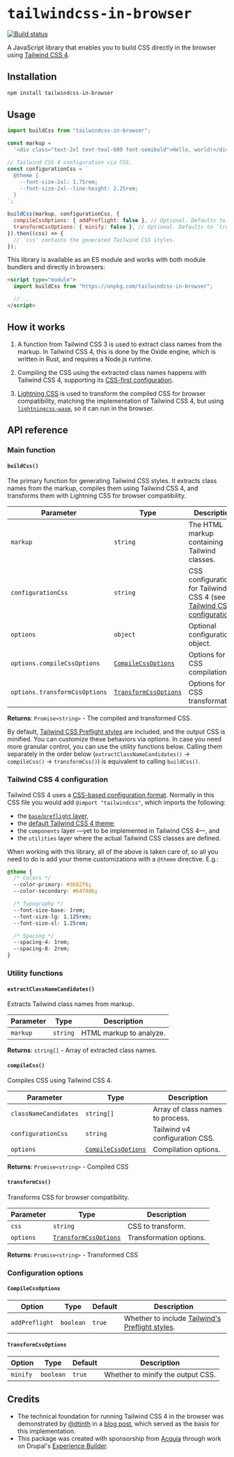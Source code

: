 <h1><code style="font-weight: bold; font-size: 2rem;">tailwindcss-in-browser</code></h1>
<p>
  <a href="https://github.com/balintbrews/tailwindcss-in-browser/actions">
    <img src="https://github.com/balintbrews/tailwindcss-in-browser/actions/workflows/tests.yml/badge.svg" alt="Build status">
  </a>
</p>

A JavaScript library that enables you to build CSS directly in the browser using
[Tailwind CSS 4](https://tailwindcss.com/blog/tailwindcss-v4-alpha).

## Installation

```bash
npm install tailwindcss-in-browser
```

## Usage

```javascript
import buildCss from "tailwindcss-in-browser";

const markup =
  '<div class="text-2xl text-teal-600 font-semibold">Hello, world!</div>';

// Tailwind CSS 4 configuration via CSS.
const configurationCss = `
  @theme {
    --font-size-2xl: 1.75rem;
    --font-size-2xl--line-height: 2.25rem;
  }
`;

buildCss(markup, configurationCss, {
  compileCssOptions: { addPreflight: false }, // Optional. Defaults to `true`.
  transformCssOptions: { minify: false }, // Optional. Defaults to `true`.
}).then((css) => {
  // `css` contains the generated Tailwind CSS styles.
});
```

This library is available as an ES module and works with both module bundlers
and directly in browsers:

```html
<script type="module">
  import buildCss from "https://unpkg.com/tailwindcss-in-browser";

  // ...
</script>
```

## How it works

1. A function from Tailwind CSS 3 is used to extract class names from the
   markup. In Tailwind CSS 4, this is done by the Oxide engine, which is written
   in Rust, and requires a Node.js runtime.

2. Compiling the CSS using the extracted class names happens with Tailwind CSS
   4, supporting its
   [CSS-first configuration](https://tailwindcss.com/blog/tailwindcss-v4-alpha#css-first-configuration).

3. [Lightning CSS](https://lightningcss.dev) is used to transform the compiled
   CSS for browser compatibility, matching the implementation of Tailwind CSS 4,
   but using
   [`lightningcss-wasm`](https://www.npmjs.com/package/lightningcss-wasm), so it
   can run in the browser.

## API reference

### Main function

#### `buildCss()`

The primary function for generating Tailwind CSS styles. It extracts class names
from the markup, compiles them using Tailwind CSS 4, and transforms them with
Lightning CSS for browser compatibility.

| Parameter                     | Type                                          | Description                                                                                               |
| ----------------------------- | --------------------------------------------- | --------------------------------------------------------------------------------------------------------- |
| `markup`                      | `string`                                      | The HTML markup containing Tailwind classes.                                                              |
| `configurationCss`            | `string`                                      | CSS configuration for Tailwind CSS 4 (see [Tailwind CSS 4 configuration](#tailwind-css-4-configuration)). |
| `options`                     | `object`                                      | Optional configuration object.                                                                            |
| `options.compileCssOptions`   | [`CompileCssOptions`](#compileCssoptions)     | Options for CSS compilation.                                                                              |
| `options.transformCssOptions` | [`TransformCssOptions`](#transformCssoptions) | Options for CSS transformation.                                                                           |

**Returns**: `Promise<string>` - The compiled and transformed CSS.

By default,
[Tailwind CSS Preflight styles](https://tailwindcss.com/docs/preflight) are
included, and the output CSS is minified. You can customize these behaviors via
options. In case you need more granular control, you can use the utility
functions below. Calling them separately in the order below
(`extractClassNameCandidates()` → `compileCss()` → `transformCss()`) is
equivalent to calling `buildCss()`.

### Tailwind CSS 4 configuration

Tailwind CSS 4 uses a
[CSS-based configuration format](https://tailwindcss.com/blog/tailwindcss-v4-alpha#css-first-configuration).
Normally in this CSS file you would add `@import "tailwindcss"`, which imports
the following:

- the [`base`/`preflight` layer](https://tailwindcss.com/docs/preflight),
- the
  [default Tailwind CSS 4 theme](https://github.com/tailwindlabs/tailwindcss/blob/v4.0.0-alpha.31/packages/tailwindcss/theme.css);
- the `components` layer —yet to be implemented in Tailwind CSS 4—, and
- the `utilities` layer where the actual Tailwind CSS classes are defined.

When working with this library, all of the above is taken care of, so all you
need to do is add your theme customizations with a `@theme` directive. E.g.:

```css
@theme {
  /* Colors */
  --color-primary: #3b82f6;
  --color-secondary: #64748b;

  /* Typography */
  --font-size-base: 1rem;
  --font-size-lg: 1.125rem;
  --font-size-xl: 1.25rem;

  /* Spacing */
  --spacing-4: 1rem;
  --spacing-8: 2rem;
}
```

### Utility functions

#### `extractClassNameCandidates()`

Extracts Tailwind class names from markup.

| Parameter | Type     | Description             |
| --------- | -------- | ----------------------- |
| `markup`  | `string` | HTML markup to analyze. |

**Returns**: `string[]` - Array of extracted class names.

#### `compileCss()`

Compiles CSS using Tailwind CSS 4.

| Parameter             | Type                                      | Description                      |
| --------------------- | ----------------------------------------- | -------------------------------- |
| `classNameCandidates` | `string[]`                                | Array of class names to process. |
| `configurationCss`    | `string`                                  | Tailwind v4 configuration CSS.   |
| `options`             | [`CompileCssOptions`](#compileCssoptions) | Compilation options.             |

**Returns**: `Promise<string>` - Compiled CSS

#### `transformCss()`

Transforms CSS for browser compatibility.

| Parameter | Type                                          | Description             |
| --------- | --------------------------------------------- | ----------------------- |
| `css`     | `string`                                      | CSS to transform.       |
| `options` | [`TransformCssOptions`](#transformCssoptions) | Transformation options. |

**Returns**: `Promise<string>` - Transformed CSS

### Configuration options

#### `CompileCssOptions`

| Option         | Type      | Default | Description                                                                               |
| -------------- | --------- | ------- | ----------------------------------------------------------------------------------------- |
| `addPreflight` | `boolean` | `true`  | Whether to include [Tailwind's Preflight styles](https://tailwindcss.com/docs/preflight). |

#### `TransformCssOptions`

| Option   | Type      | Default | Description                       |
| -------- | --------- | ------- | --------------------------------- |
| `minify` | `boolean` | `true`  | Whether to minify the output CSS. |

## Credits

- The technical foundation for running Tailwind CSS 4 in the browser was
  demonstrated by [@dtinth](https://github.com/dtinth) in a
  [blog post](https://notes.dt.in.th/TailwindCSS4Alpha14Notes), which served as
  the basis for this implementation.
- This package was created with sponsorship from
  [Acquia](https://www.acquia.com/) through work on Drupal's
  [Experience Builder](https://www.drupal.org/project/experience_builder).
